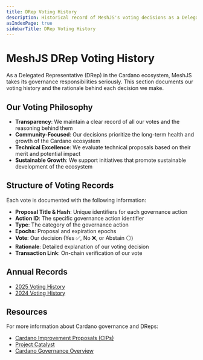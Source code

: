 ```yaml
---
title: DRep Voting History
description: Historical record of MeshJS's voting decisions as a Delegated Representative (DRep) in Cardano governance
asIndexPage: true
sidebarTitle: DRep Voting History
---
```


# MeshJS DRep Voting History

As a Delegated Representative (DRep) in the Cardano ecosystem, MeshJS takes its governance responsibilities seriously. This section documents our voting history and the rationale behind each decision we make.

## Our Voting Philosophy

- **Transparency**: We maintain a clear record of all our votes and the reasoning behind them
- **Community-Focused**: Our decisions prioritize the long-term health and growth of the Cardano ecosystem
- **Technical Excellence**: We evaluate technical proposals based on their merit and potential impact
- **Sustainable Growth**: We support initiatives that promote sustainable development of the ecosystem

## Structure of Voting Records

Each vote is documented with the following information:
- **Proposal Title & Hash**: Unique identifiers for each governance action
- **Action ID**: The specific governance action identifier
- **Type**: The category of the governance action
- **Epochs**: Proposal and expiration epochs
- **Vote**: Our decision (Yes ✅, No ❌, or Abstain ⚪)
- **Rationale**: Detailed explanation of our voting decision
- **Transaction Link**: On-chain verification of our vote

## Annual Records

- [2025 Voting History](./2025.md)
- [2024 Voting History](./2024.md)

## Resources

For more information about Cardano governance and DReps:
- [Cardano Improvement Proposals (CIPs)](https://cips.cardano.org/)
- [Project Catalyst](https://projectcatalyst.io/)
- [Cardano Governance Overview](https://www.cardano.org/governance/) 